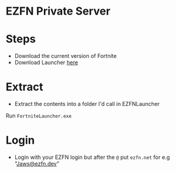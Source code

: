 # EZFN Private Server

# Steps
* Download the current version of Fortnite
* Download Launcher [here](https://github.com/EZFNDEV/FNPrivateServer/releases/latest/download/EZFNLauncher.zip)

# Extract
* Extract the contents into a folder I'd call in EZFNLauncher

Run ``FortniteLauncher.exe``

# Login
* Login with your EZFN login but after the ``@`` put ``ezfn.net`` for e.g "Jaws@ezfn.dev"
